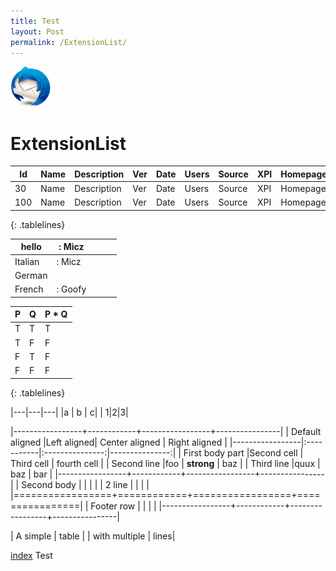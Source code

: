 ```yaml
---
title: Test
layout: Post
permalink: /ExtensionList/
---
```

![Thunderbird icon](./images/Thunderbird-icon.png)

# ExtensionList



| Id | Name | Description | Ver | Date | Users | Source | XPI | Homepage |
| --- | --- | --- | --- | --- | --- | --- | --- | --- |
| 30 | Name | Description | Ver | Date | Users | Source | XPI | Homepage |
| 100 | Name | Description | Ver | Date | Users | Source | XPI | Homepage |
{: .tablelines}

| hello   	| : Micz  	|   	|   	|   	|
|---------	|---------	|---	|---	|---	|
| Italian 	| : Micz  	|   	|   	|   	|
| German  	|         	|   	|   	|   	|
| French  	| : Goofy 	|   	|   	|   	|


| P | Q | P * Q |
| - | - | - |
| T | T | T |
| T | F | F |
| F | T | F |
| F | F | F |
{: .tablelines}

|---|---|---|
|a  | b | c|
| 1|2|3|

|-----------------+------------+-----------------+----------------|
| Default aligned |Left aligned| Center aligned  | Right aligned  |
|-----------------|:-----------|:---------------:|---------------:|
| First body part |Second cell | Third cell      | fourth cell    |
| Second line     |foo         | **strong**      | baz            |
| Third line      |quux        | baz             | bar            |
|-----------------+------------+-----------------+----------------|
| Second body     |            |                 |                |
| 2 line          |            |                 |                |
|=================+============+=================+================|
| Footer row      |            |                 |                |
|-----------------+------------+-----------------+----------------|


| A simple | table |
| with multiple | lines|


[index](./index.html)
Test


<style>
.tablelines table, .tablelines td, .tablelines th {
        border: 1px solid black;
        }
</style>
